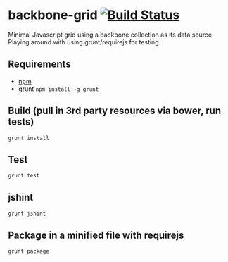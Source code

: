 # backbone-grid [![Build Status](https://travis-ci.org/jamesrr39/backbone-grid.svg?branch=master)](https://travis-ci.org/jamesrr39/backbone-grid)
Minimal Javascript grid using a backbone collection as its data source.
Playing around with using grunt/requirejs for testing.

## Requirements

* [npm](https://docs.npmjs.com/getting-started/installing-node)
* grunt `npm install -g grunt`

## Build (pull in 3rd party resources via bower, run tests)

    grunt install

## Test ##

    grunt test

## jshint ##

    grunt jshint

## Package in a minified file with requirejs

    grunt package
